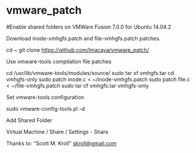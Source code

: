 # vmware_patch

#Enable shared folders on VMWare Fusion 7.0.0 for Ubuntu 14.04.2

Download inode-vmhgfs.patch and file-vmhgfs.patch patches.

cd ~
git clone https://github.com/lmacaya/vmware_patch/

Use vmware-tools compilation file patches

cd /usr/lib/vmware-tools/modules/source/
sudo tar xf vmhgfs.tar
cd vmhgfs-only
sudo patch inode.c < ~/inode-vmhgfs.patch
sudo patch file.c < ~/file-vmhgfs.patch
sudo tar cf vmhgfs.tar vmhgfs-only

Set vmware-tools configuration

sudo vmware-config-tools.pl -d

Add Shared Folder

Virtual Machine / Share / Settings - Share

Thanks to: "Scott M. Kroll" <skroll@gmail.com>
